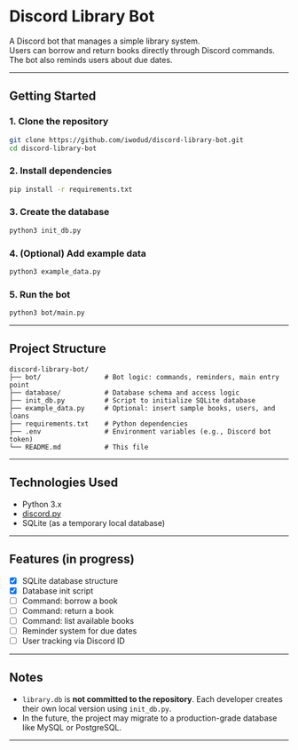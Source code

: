 # Discord Library Bot

A Discord bot that manages a simple library system.  
Users can borrow and return books directly through Discord commands.  
The bot also reminds users about due dates.

---

## Getting Started

### 1. Clone the repository

```bash
git clone https://github.com/iwodud/discord-library-bot.git
cd discord-library-bot
```

### 2. Install dependencies

```bash
pip install -r requirements.txt
```

### 3. Create the database

```bash
python3 init_db.py
```

### 4. (Optional) Add example data

```bash
python3 example_data.py
```

### 5. Run the bot

```bash
python3 bot/main.py
```

---

## Project Structure

```
discord-library-bot/
├── bot/                # Bot logic: commands, reminders, main entry point
├── database/           # Database schema and access logic
├── init_db.py          # Script to initialize SQLite database
├── example_data.py     # Optional: insert sample books, users, and loans
├── requirements.txt    # Python dependencies
├── .env                # Environment variables (e.g., Discord bot token)
└── README.md           # This file
```

---

## Technologies Used

- Python 3.x
- [discord.py](https://github.com/Rapptz/discord.py)
- SQLite (as a temporary local database)

---

## Features (in progress)

- [x] SQLite database structure
- [x] Database init script
- [ ] Command: borrow a book
- [ ] Command: return a book
- [ ] Command: list available books
- [ ] Reminder system for due dates
- [ ] User tracking via Discord ID

---

## Notes

- `library.db` is **not committed to the repository**. Each developer creates their own local version using `init_db.py`.
- In the future, the project may migrate to a production-grade database like MySQL or PostgreSQL.

---